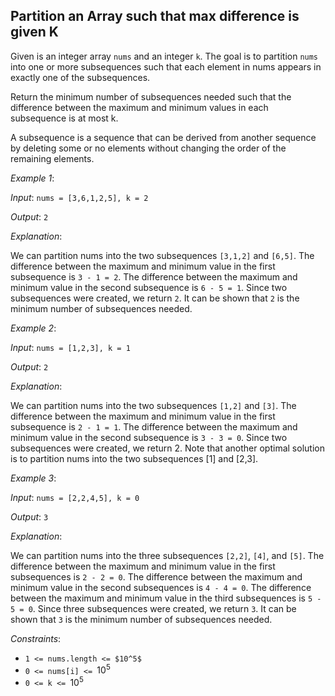 
## Partition an Array such that max difference is given K 
 
Given is an integer array `nums` and an integer `k`. The goal is to partition `nums` into one or more subsequences 
such that each element in nums appears in exactly one of the subsequences.

Return the minimum number of subsequences needed such that the difference between the maximum and minimum values in
 each subsequence is at most k.

A subsequence is a sequence that can be derived from another sequence by deleting some or no elements without changing
 the order of the remaining elements.


 

_Example 1_:

*Input*: `nums = [3,6,1,2,5], k = 2`

*Output*: `2`

*Explanation*:

We can partition nums into the two subsequences `[3,1,2]` and `[6,5]`.
The difference between the maximum and minimum value in the first subsequence is `3 - 1 = 2`.
The difference between the maximum and minimum value in the second subsequence is `6 - 5 = 1`.
Since two subsequences were created, we return `2`. It can be shown that `2` is the minimum number of subsequences needed.

_Example 2_:

*Input*: `nums = [1,2,3], k = 1`

*Output*: `2`

*Explanation*:

We can partition nums into the two subsequences `[1,2]` and `[3]`.
The difference between the maximum and minimum value in the first subsequence is `2 - 1 = 1`.
The difference between the maximum and minimum value in the second subsequence is `3 - 3 = 0`.
Since two subsequences were created, we return 2. Note that another optimal solution is to partition nums into the 
two subsequences [1] and [2,3].

_Example 3_:

*Input*: `nums = [2,2,4,5], k = 0`

*Output*: `3`

*Explanation*:

We can partition nums into the three subsequences `[2,2]`, `[4]`, and `[5]`.
The difference between the maximum and minimum value in the first subsequences is `2 - 2 = 0`.
The difference between the maximum and minimum value in the second subsequences is `4 - 4 = 0`.
The difference between the maximum and minimum value in the third subsequences is `5 - 5 = 0`.
Since three subsequences were created, we return `3`. It can be shown that `3` is the minimum number of subsequences needed.
 

_Constraints_:

- `1 <= nums.length <= $10^5$`
- `0 <= nums[i] <= `$10^5$
- `0 <= k <= `$10^5$
